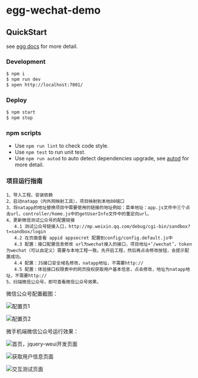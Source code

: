 # egg-wechat-demo


## QuickStart

<!-- add docs here for user -->

see [egg docs][egg] for more detail.

### Development

```bash
$ npm i
$ npm run dev
$ open http://localhost:7001/
```

### Deploy

```bash
$ npm start
$ npm stop
```

### npm scripts

- Use `npm run lint` to check code style.
- Use `npm test` to run unit test.
- Use `npm run autod` to auto detect dependencies upgrade, see [autod](https://www.npmjs.com/package/autod) for more detail.


[egg]: https://eggjs.org

### 项目运行指南

```
1、导入工程、安装依赖
2、启动natapp（内外网映射工具），项目映射到本地80端口
3、将natapp的地址替换项目中需要使用的链接的地址例如：菜单地址：app.js文件中三个点击url，controller/home.js中的getUserInfo文件中的重定向url。
4、更新微信测试公众号的配置链接
   4.1 测试公众号链接入口，http://mp.weixin.qq.com/debug/cgi-bin/sandbox?t=sandbox/login
   4.2 在页面查看 appid appsecret 配置到config/config.default.js中
   4.3 配置：接口配置信息修改 url为wechat接入的接口，项目地址+‘/wechat’，token为wechat（可以自定义）需要与本地工程一致。先开启工程，然后再点击修改按钮，会提示配置成功。
   4.4 配置：JS接口安全域名修改，natapp地址，不需要http://
   4.5 配置：体验接口权限表中的网页授权获取用户基本信息，点击修改，地址为natapp地址，不需要http://
5、扫描微信公众号，即可查看微信公众号效果。
```

微信公众号配置截图：

![配置页1](https://upload-images.jianshu.io/upload_images/2227968-f0aed7bf4bde33e5.png?imageMogr2/auto-orient/strip%7CimageView2/2/w/1240)

![配置页2](https://upload-images.jianshu.io/upload_images/2227968-32a0b120450c1073.png?imageMogr2/auto-orient/strip%7CimageView2/2/w/1240)

微手机端微信公众号运行效果：

![首页，jquery-weui开发页面](https://upload-images.jianshu.io/upload_images/2227968-557cc1f144ccaab1.png?imageMogr2/auto-orient/strip%7CimageView2/2/w/1240)


![获取用户信息页面](https://upload-images.jianshu.io/upload_images/2227968-1f42f9ef6cebafee.png?imageMogr2/auto-orient/strip%7CimageView2/2/w/1240)

![交互测试页面](https://upload-images.jianshu.io/upload_images/2227968-2b90a7b819b89c59.png?imageMogr2/auto-orient/strip%7CimageView2/2/w/1240)